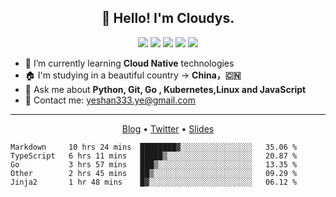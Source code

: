 <!--
**yeshan333/yeshan333** is a ✨ _special_ ✨ repository because its `README.md` (this file) appears on your GitHub profile.

Here are some ideas to get you started:

- 🔭 I’m currently working on ...
- 🌱 I’m currently learning ...
- 👯 I’m looking to collaborate on ...
- 🤔 I’m looking for help with ...
- 💬 Ask me about ...
- 📫 How to reach me: ...
- 😄 Pronouns: ...
- ⚡ Fun fact: ...
-->

<h2 align="center">👋 Hello! I'm Cloudys.</h2>
<p align="center">
<img src="https://img.shields.io/badge/-JavaScript-e5cd0c?style=flat-square&logo=JavaScript&labelColor=f7df1e&logoColor=000" /> <img src="https://img.shields.io/badge/-TypeScript-blue?style=flat-square&logo=TypeScript&labelColor=CCEEFF&logoColor=blue" /> <img src="https://img.shields.io/badge/-Python-e5cd0c?style=flat-square&logo=Python&labelColor=f7df1e&logoColor=000" /> <img src="https://img.shields.io/badge/-Go-2793e6?style=flat-square&logo=Go&labelColor=CCEEFF&logoColor=blue" /> <img src="https://img.shields.io/badge/-HTML5-e34f26?style=flat-square&logo=HTML5&logoColor=fff" />
</p>

- 🤔 I’m currently learning **Cloud Native** technologies
- 🏠 I'm studying in a beautiful country -> **China，🇨🇳**
- 💬 Ask me about **Python, Git, Go , Kubernetes,Linux and JavaScript**
- 📧 Contact me: yeshan333.ye@gmail.com

---

<p align="center">
  <a href="https://shansan.top" target="_blank">Blog</a> •
  <a href="https://twitter.com/CloudysYe" target="_blank">Twitter</a> •
  <a href="https://slide.shan333.cn" target="_blank">Slides</a>
</p>

<!--START_SECTION:waka-->
```text
Markdown     10 hrs 24 mins  ████████▓░░░░░░░░░░░░░░░░   35.06 % 
TypeScript   6 hrs 11 mins   █████▒░░░░░░░░░░░░░░░░░░░   20.87 % 
Go           3 hrs 57 mins   ███▒░░░░░░░░░░░░░░░░░░░░░   13.35 % 
Other        2 hrs 45 mins   ██▒░░░░░░░░░░░░░░░░░░░░░░   09.29 % 
Jinja2       1 hr 48 mins    █▓░░░░░░░░░░░░░░░░░░░░░░░   06.12 % 
```
<!--END_SECTION:waka-->
